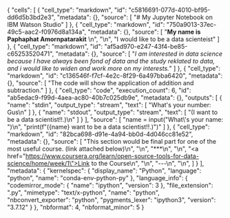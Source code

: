{
 "cells": [
  {
   "cell_type": "markdown",
   "id": "c5816691-077d-4010-bf95-dd6d5b3bd2e3",
   "metadata": {},
   "source": [
    "# My Jupyter Notebook on IBM Watson Studio"
   ]
  },
  {
   "cell_type": "markdown",
   "id": "750a9013-37ec-49c5-aac2-f0976d8a134a",
   "metadata": {},
   "source": [
    "__My name is Paphaphat Amornpatarakit__ \n",
    "\n",
    "I would like to be a data scienteist"
   ]
  },
  {
   "cell_type": "markdown",
   "id": "af5ad970-e247-43f4-be85-c65253520471",
   "metadata": {},
   "source": [
    "_I am interested in data science because I have always been fond of data and the study reklated to data, and i would like to widen and work more on my interests._"
   ]
  },
  {
   "cell_type": "markdown",
   "id": "c136546f-f7cf-4e2c-8f29-6a497bba6420",
   "metadata": {},
   "source": [
    "The code will show the application of addition and subtraction."
   ]
  },
  {
   "cell_type": "code",
   "execution_count": 6,
   "id": "ab5edac9-f99d-4aea-ac80-40b7c025db9e",
   "metadata": {},
   "outputs": [
    {
     "name": "stdin",
     "output_type": "stream",
     "text": [
      "What's your number:  Gus\n"
     ]
    },
    {
     "name": "stdout",
     "output_type": "stream",
     "text": [
      "(I want to be a data scientist!!.)\n"
     ]
    }
   ],
   "source": [
    "name = input(\"What\\'s your name: \")\n",
    "print(f\"({name} want to be a data scientist!!.)\")"
   ]
  },
  {
   "cell_type": "markdown",
   "id": "82bca698-d91e-4a94-bb0d-4d046cc81e52",
   "metadata": {},
   "source": [
    "This section would be final part for one of the most useful course. (link attached below)\n",
    "\n",
    "***\n",
    "\n",
    "<a href=\"https://www.coursera.org/learn/open-source-tools-for-data-science/home/week/1\">Link to the Course</a>\n",
    "\n",
    "---\n",
    "\n",
   ]
  }
 ],
 "metadata": {
  "kernelspec": {
   "display_name": "Python",
   "language": "python",
   "name": "conda-env-python-py"
  },
  "language_info": {
   "codemirror_mode": {
    "name": "ipython",
    "version": 3
   },
   "file_extension": ".py",
   "mimetype": "text/x-python",
   "name": "python",
   "nbconvert_exporter": "python",
   "pygments_lexer": "ipython3",
   "version": "3.7.12"
  }
 },
 "nbformat": 4,
 "nbformat_minor": 5
}
